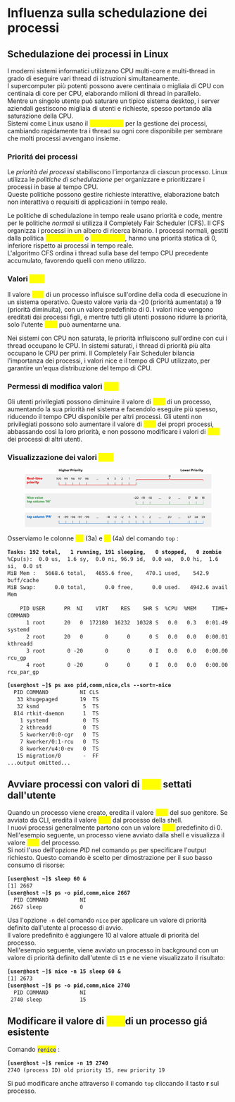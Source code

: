 # Influenza sulla schedulazione dei processi

## Schedulazione dei processi in Linux

I moderni sistemi informatici utilizzano CPU multi-core e multi-thread in grado di eseguire vari thread di istruzioni simultaneamente. \
I supercomputer più potenti possono avere centinaia o migliaia di CPU con centinaia di core per CPU, elaborando milioni di thread in parallelo. \
Mentre un singolo utente può saturare un tipico sistema desktop, i server aziendali gestiscono migliaia di utenti e richieste, spesso portando alla saturazione della CPU. \
Sistemi come Linux usano il _<mark style="color:yellow;">time-slicing</mark>_ per la gestione dei processi, cambiando rapidamente tra i thread su ogni core disponibile per sembrare che molti processi avvengano insieme.

### Prioritá dei processi

Le _priorità dei processi_ stabiliscono l'importanza di ciascun processo. Linux utilizza le _politiche di schedulazione_ per organizzare e prioritizzare i processi in base al tempo CPU. \
Queste politiche possono gestire richieste interattive, elaborazione batch non interattiva o requisiti di applicazioni in tempo reale.

Le politiche di schedulazione in tempo reale usano priorità e code, mentre per le politiche _normali_ si utilizza il Completely Fair Scheduler (CFS). Il CFS organizza i processi in un albero di ricerca binario. I processi normali, gestiti dalla politica <mark style="color:yellow;">`SCHED_NORMAL`</mark> o <mark style="color:yellow;">`SCHED_OTHER`</mark>, hanno una priorità statica di 0, inferiore rispetto ai processi in tempo reale. \
L'algoritmo CFS ordina i thread sulla base del tempo CPU precedente accumulato, favorendo quelli con meno utilizzo.

### Valori <mark style="color:yellow;">`nice`</mark>&#x20;

Il valore _<mark style="color:yellow;">nice</mark>_ di un processo influisce sull'ordine della coda di esecuzione in un sistema operativo. Questo valore varia da -20 (priorità aumentata) a 19 (priorità diminuita), con un valore predefinito di 0. I valori nice vengono ereditati dai processi figli, e mentre tutti gli utenti possono ridurre la priorità, solo l'utente <mark style="color:yellow;">`root`</mark> può aumentarne una.

Nei sistemi con CPU non saturata, le priorità influiscono sull'ordine con cui i thread occupano le CPU. In sistemi saturati, i thread di priorità più alta occupano le CPU per primi. Il Completely Fair Scheduler bilancia l'importanza dei processi, i valori nice e il tempo di CPU utilizzato, per garantire un'equa distribuzione del tempo di CPU.

### Permessi di modifica valori <mark style="color:yellow;">`nice`</mark>&#x20;

Gli utenti privilegiati possono diminuire il valore di _<mark style="color:yellow;">nice</mark>_ di un processo, aumentando la sua priorità nel sistema e facendolo eseguire più spesso, riducendo il tempo CPU disponibile per altri processi. Gli utenti non privilegiati possono solo aumentare il valore di _<mark style="color:yellow;">nice</mark>_ dei propri processi, abbassando così la loro priorità, e non possono modificare i valori di _<mark style="color:yellow;">nice</mark>_ dei processi di altri utenti.

### Visualizzazione dei valori <mark style="color:yellow;">`nice`</mark>&#x20;

<figure><img src="../.gitbook/assets/image (2) (1) (1).png" alt=""><figcaption></figcaption></figure>

Osserviamo le colonne <mark style="color:yellow;">**PR**</mark> (3a) e <mark style="color:yellow;">**NI**</mark> (4a) del comando `top` :&#x20;

<pre class="language-bash"><code class="lang-bash"><strong>Tasks: 192 total,   1 running, 191 sleeping,   0 stopped,   0 zombie
</strong>%Cpu(s):  0.0 us,  1.6 sy,  0.0 ni, 96.9 id,  0.0 wa,  0.0 hi,  1.6 si,  0.0 st
MiB Mem :   5668.6 total,   4655.6 free,    470.1 used,    542.9 buff/cache
MiB Swap:      0.0 total,      0.0 free,      0.0 used.   4942.6 avail Mem

    PID USER      PR  NI    VIRT    RES    SHR S  %CPU  %MEM     TIME+ COMMAND
      1 root      20   0  172180  16232  10328 S   0.0   0.3   0:01.49 systemd
      2 root      20   0       0      0      0 S   0.0   0.0   0:00.01 kthreadd
      3 root       0 -20       0      0      0 I   0.0   0.0   0:00.00 rcu_gp
      4 root       0 -20       0      0      0 I   0.0   0.0   0:00.00 rcu_par_gp
</code></pre>

<pre class="language-bash"><code class="lang-bash"><strong>[user@host ~]$ ps axo pid,comm,nice,cls --sort=-nice
</strong>  PID COMMAND          NI CLS
   33 khugepaged       19  TS
   32 ksmd              5  TS
  814 rtkit-daemon      1  TS
    1 systemd           0  TS
    2 kthreadd          0  TS
    5 kworker/0:0-cgr   0  TS
    7 kworker/0:1-rcu   0  TS
    8 kworker/u4:0-ev   0  TS
   15 migration/0       -  FF
...output omitted...
</code></pre>

## Avviare processi con valori di <mark style="color:yellow;">`nice`</mark> settati dall'utente

Quando un processo viene creato, eredita il valore <mark style="color:yellow;">`nice`</mark> del suo genitore. Se avviato da CLI, eredita il valore <mark style="color:yellow;">`nice`</mark> dal processo della shell. \
I nuovi processi generalmente partono con un valore <mark style="color:yellow;">`nice`</mark> predefinito di 0. \
Nell'esempio seguente, un processo viene avviato dalla shell e visualizza il valore <mark style="color:yellow;">`nice`</mark> del processo. \
Si noti l'uso dell'opzione _PID_ nel comando `ps` per specificare l'output richiesto. Questo comando è scelto per dimostrazione per il suo basso consumo di risorse:

<pre class="language-bash"><code class="lang-bash"><strong>[user@host ~]$ sleep 60 &#x26;
</strong>[1] 2667
<strong>[user@host ~]$ ps -o pid,comm,nice 2667
</strong>  PID COMMAND          NI
 2667 sleep            0
</code></pre>

Usa l'opzione `-n` del comando `nice` per applicare un valore di priorità definito dall'utente al processo di avvio. \
Il valore predefinito è aggiungere 10 al valore attuale di priorità del processo. \
Nell'esempio seguente, viene avviato un processo in background con un valore di priorità definito dall'utente di `15` e ne viene visualizzato il risultato:

<pre class="language-bash"><code class="lang-bash"><strong>[user@host ~]$ nice -n 15 sleep 60 &#x26;
</strong>[1] 2673
<strong>[user@host ~]$ ps -o pid,comm,nice 2740
</strong>  PID COMMAND          NI
 2740 sleep            15
</code></pre>

## Modificare il valore di <mark style="color:yellow;">`nice`</mark>di un processo giá esistente

Comando <mark style="color:blue;">`renice`</mark> :&#x20;

<pre class="language-bash"><code class="lang-bash"><strong>[user@host ~]$ renice -n 19 2740
</strong>2740 (process ID) old priority 15, new priority 19
</code></pre>

Si puó modificare anche attraverso il comando `top` cliccando il tasto **r** sul processo.
